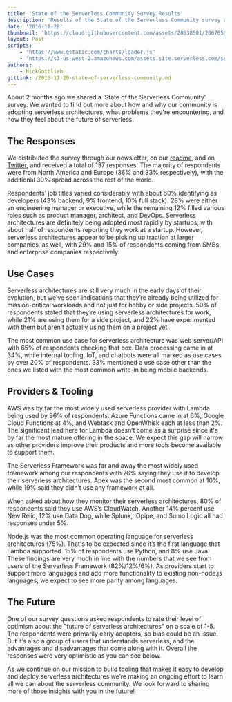 ```yaml
---
title: 'State of the Serverless Community Survey Results'
description: 'Results of the State of the Serverless Community survey and what we learned.'
date: '2016-11-28'
thumbnail: 'https://cloud.githubusercontent.com/assets/20538501/20676598/dfc90252-b555-11e6-84a7-ea320f6ca210.png'
layout: Post
scripts:
    - 'https://www.gstatic.com/charts/loader.js'
    - 'https://s3-us-west-2.amazonaws.com/assets.site.serverless.com/scripts/state-of-serverless.js'
authors:
    - NickGottlieb
gitLink: /2016-11-29-state-of-serverless-community.md
---
```


About 2 months ago we shared a ‘State of the Serverless Community’ survey. We wanted to find out more about how and why our community is adopting serverless architectures, what problems they're encountering, and how they feel about the future of serverless.

## The Responses

We distributed the survey through our newsletter, on our <a href="https://github.com/serverless/serverless" target="new"> readme</a>, and on [Twitter](https://twitter.com/goserverless), and received a total of 137 responses. The majority of respondents were from North America and Europe (36% and 33% respectively), with the additional 30% spread across the rest of the world.

<div id="chart_div_role"></div>

Respondents' job titles varied considerably with about 60% identifying as developers (43% backend, 9% frontend, 10% full stack). 28% were either an engineering manager or executive, while the remaining 12% filled various roles such as product manager, architect, and DevOps. Serverless architectures are definitely being adopted most rapidly by startups, with about half of respondents reporting they work at a startup. However, serverless architectures appear to be picking up traction at larger companies, as well, with 29% and 15% of respondents coming from SMBs and enterprise companies respectively.

## Use Cases

Serverless architectures are still very much in the early days of their evolution, but we’ve seen indications that they’re already being utilized for mission-critical workloads and not just for hobby or side projects. 50% of respondents stated that they’re using serverless architectures for work, while 21% are using them for a side project, and 22% have experimented with them but aren’t actually using them on a project yet.

<div id="chart_div_use"></div>

The most common use case for serverless architecture was web server/API with 65% of respondents checking that box. Data processing came in at 34%, while internal tooling, IoT, and chatbots were all marked as use cases by over 20% of respondents. 33% mentioned a use case other than the ones we listed with the most common write-in being mobile backends.

## Providers & Tooling

AWS was by far the most widely used serverless provider with Lambda being used by 96% of respondents. Azure Functions came in at 6%, Google Cloud Functions at 4%, and Webtask and OpenWhisk each at less than 2%. The significant lead here for Lambda doesn’t come as a surprise since it's by far the most mature offering in the space. We expect this gap will narrow as other providers improve their products and more tools become available to support them.

<div id="chart_div_framework"></div>

The Serverless Framework was far and away the most widely used framework among our respondents with 76% saying they use it to develop their serverless architectures. Apex was the second most common at 10%, while 19% said they didn’t use any framework at all.

When asked about how they monitor their serverless architectures, 80% of respondents said they use AWS’s CloudWatch. Another 14% percent use New Relic, 12% use Data Dog, while Splunk, IOpipe, and Sumo Logic all had responses under 5%.

<div id="chart_div_monitor"></div>

Node.js was the most common operating language for serverless architectures (75%). That's to be expected since it’s the first language that Lambda supported. 15% of respondents use Python, and 8% use Java. These findings are very much in line with the numbers that we see from users of the Serverless Framework (82%/12%/6%). As providers start to support more languages and add more functionality to existing non-node.js languages, we expect to see more parity among languages.

## The Future

One of our survey questions asked respondents to rate their level of optimism about the "future of serverless architectures" on a scale of 1-5. The respondents were primarily early adopters, so bias could be an issue. But it’s also a group of users that understands serverless, and the advantages and disadvantages that come along with it. Overall the responses were very optimistic as you can see below.

<div id="chart_div_rate"></div>

As we continue on our mission to build tooling that makes it easy to develop and deploy serverless architectures we’re making an ongoing effort to learn all we can about the serverless community. We look forward to sharing more of those insights with you in the future!
